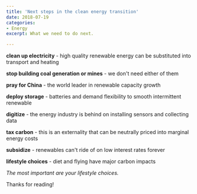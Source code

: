 ```yaml
---
title: 'Next steps in the clean energy transition'
date: 2018-07-19
categories:
- Energy
excerpt: What we need to do next.

---
```


**clean up electricity** - high quality renewable energy can be substituted into transport and heating 

**stop building coal generation or mines** - we don't need either of them

**pray for China** - the world leader in renewable capacity growth

**deploy storage** - batteries and demand flexibility to smooth intermittent renewable

**digitize** - the energy industry is behind on installing sensors and collecting data

**tax carbon** - this is an externality that can be neutrally priced into marginal energy costs

**subsidize** - renewables can't ride of on low interest rates forever

**lifestyle choices** - diet and flying have major carbon impacts

*The most important are your lifestyle choices.*

Thanks for reading!
